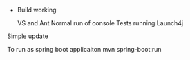 * Build working

    VS and Ant
    Normal run of console
    Tests running
    Launch4j


Simple update


To run as spring boot applicaiton
mvn spring-boot:run 